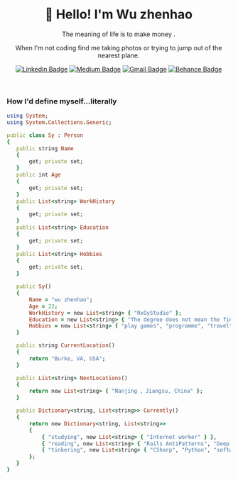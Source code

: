 <h1 align="center">👋 Hello! I'm Wu zhenhao</h1>

<p align="center">
The meaning of life is to make money .
</p>
<p align="center"> 
When I'm not coding find me taking photos or trying to jump out of the nearest plane.
</p>

<div align="center">
  
  [![Linkedin Badge](https://img.shields.io/badge/-syrashid-blue?style=flat-square&logo=Linkedin&logoColor=white&link=https://www.linkedin.com/in/sy-rashid/)](https://www.linkedin.com/in/sy-rashid/)
  [![Medium Badge](https://img.shields.io/badge/-@syrashid-03a57a?style=flat-square&label&logo=Medium&link=https://medium.com/@syrashid/)](https://syrashid.medium.com)
  [![Gmail Badge](https://img.shields.io/badge/-sy@mangotree.dev-c14438?style=flat-square&logo=Gmail&logoColor=white&link=mailto:sy@mangotree.dev)](mailto:sy@mangotree.dev)
  [![Behance Badge](https://img.shields.io/badge/-syrashid-blue?style=flat-square&label&logo=Behance&link=https://www.behance.net/syrashid)](https://www.behance.net/syrashid)
</div>
<br>

<h3>How I'd define myself...literally</h3>

 ```ruby
using System;
using System.Collections.Generic;

public class Sy : Person
{
    public string Name
    {
        get; private set;
    }
    public int Age
    {
        get; private set;
    }
    public List<string> WorkHistory
    {
        get; private set;
    }
    public List<string> Education
    {
        get; private set;
    }
    public List<string> Hobbies
    {
        get; private set;
    }

    public Sy()
    {
        Name = "wu zhenhao";
        Age = 22;
        WorkHistory = new List<string> { "RxGyStudio" };
        Education = new List<string> { "The degree does not mean the final result" };
        Hobbies = new List<string> { "play games", "programme", "travel" };
    }

    public string CurrentLocation()
    {
        return "Burke, VA, USA";
    }

    public List<string> NextLocations()
    {
        return new List<string> { "Nanjing 、Jiangsu, China" };
    }

    public Dictionary<string, List<string>> Currently()
    {
        return new Dictionary<string, List<string>>
        {
            { "studying", new List<string> { "Internet worker" } },
            { "reading", new List<string> { "Rails AntiPatterns", "Deep Work" } },
            { "tinkering", new List<string> { "CSharp", "Python", "software testing" } }
        };
    }
}
 ```
 
<br>

